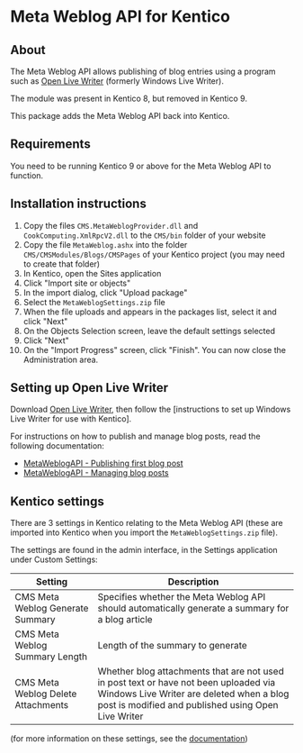 # Meta Weblog API for Kentico

## About
The Meta Weblog API allows publishing of blog entries using a program such as [Open Live Writer] (formerly Windows Live Writer).

The module was present in Kentico 8, but removed in Kentico 9.

This package adds the Meta Weblog API back into Kentico.

## Requirements
You need to be running Kentico 9 or above for the Meta Weblog API to function.

## Installation instructions

 1. Copy the files `CMS.MetaWeblogProvider.dll` and `CookComputing.XmlRpcV2.dll` to the `CMS/bin` folder of your website
 2. Copy the file `MetaWeblog.ashx` into the folder `CMS/CMSModules/Blogs/CMSPages` of your Kentico project (you may need to create that folder)
 3. In Kentico, open the Sites application
 4. Click "Import site or objects"
 5. In the import dialog, click "Upload package"
 6. Select the `MetaWeblogSettings.zip` file
 7. When the file uploads and appears in the packages list, select it and click "Next"
 8. On the Objects Selection screen, leave the default settings selected
 9. Click "Next"
 10. On the "Import Progress" screen, click "Finish". You can now close the Administration area.

## Setting up Open Live Writer
Download [Open Live Writer], then follow the [instructions to set up Windows Live Writer for use with Kentico].

For instructions on how to publish and manage blog posts, read the following documentation:
 * [MetaWeblogAPI - Publishing first blog post]
 * [MetaWeblogAPI - Managing blog posts]

## Kentico settings
There are 3 settings in Kentico relating to the Meta Weblog API (these are imported into Kentico when you import the `MetaWeblogSettings.zip` file).

The settings are found in the admin interface, in the Settings application under Custom Settings:

|Setting|Description|
|----------------------------------|-----------|
|CMS Meta Weblog Generate Summary  |Specifies whether the Meta Weblog API should automatically generate a summary for a blog article|
|CMS Meta Weblog Summary Length    |Length of the summary to generate|
|CMS Meta Weblog Delete Attachments|Whether blog attachments that are not used in post text or have not been uploaded via Windows Live Writer are deleted when a blog post is modified and published using Open Live Writer|

(for more information on these settings, see the [documentation]) 

[Open Live Writer]: http://openlivewriter.org/
[instructions to set up Open Live Writer for use with Kentico]: https://devnet.kentico.com/docs/7_0/devguide/index.html?metaweblog_api_registering_blog_account.htm
[MetaWeblogAPI - Publishing first blog post]: https://devnet.kentico.com/docs/7_0/devguide/index.html?metaweblog_api_publishing_first_blog_post.htm
[MetaWeblogAPI - Managing blog posts]: https://devnet.kentico.com/docs/7_0/devguide/index.html?metaweblog_api_managing_blog_posts.htm
[documentation]: http://devnet.kentico.com/docs/contexthelp/index.html?settings_metaweblogapi.htm
